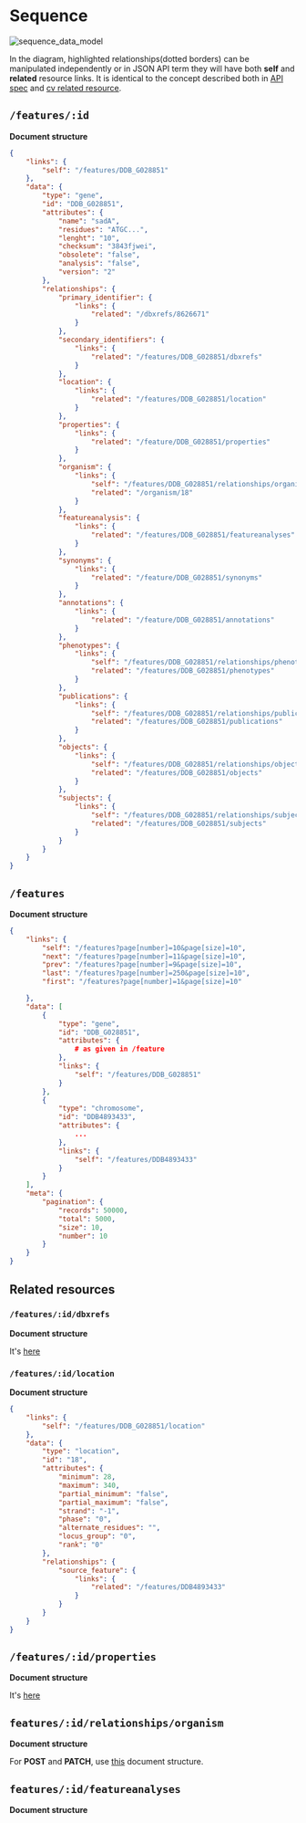 # Sequence

![sequence_data_model](https://cloud.githubusercontent.com/assets/48740/15254763/15f9331e-18fe-11e6-9e16-c5827869ca52.png)

In the diagram, highlighted relationships(dotted borders) can be manipulated
independently or in JSON API term they will have both **self** and **related**
resource links. It is identical to the concept described both in [API
spec](Webservice-specs.md#self-related-and-http-methods) and [cv related
resource](webservice-specifications/cv-related.md).

## `/features/:id`

**Document structure**

```json
{
    "links": {
        "self": "/features/DDB_G028851"
    },
    "data": {
        "type": "gene",
        "id": "DDB_G028851",
        "attributes": {
            "name": "sadA",
            "residues": "ATGC...",
            "lenght": "10",
            "checksum": "3843fjwei",
            "obsolete": "false",
            "analysis": "false",
            "version": "2"
        },
        "relationships": {
            "primary_identifier": {
                "links": {
                    "related": "/dbxrefs/8626671"
                }
            },
            "secondary_identifiers": {
                "links": {
                    "related": "/features/DDB_G028851/dbxrefs"
                }
            },
            "location": {
                "links": {
                    "related": "/features/DDB_G028851/location"
                }
            },
            "properties": {
                "links": {
                    "related": "/feature/DDB_G028851/properties"
                }
            },
            "organism": {
                "links": {
                    "self": "/features/DDB_G028851/relationships/organism",
                    "related": "/organism/18"
                }
            },
            "featureanalysis": {
                "links": {
                    "related": "/features/DDB_G028851/featureanalyses"
                }
            },
            "synonyms": {
                "links": {
                    "related": "/feature/DDB_G028851/synonyms"
                }
            },
            "annotations": {
                "links": {
                    "related": "/feature/DDB_G028851/annotations"
                }
            },
            "phenotypes": {
                "links": {
                    "self": "/features/DDB_G028851/relationships/phenotypes",
                    "related": "/features/DDB_G028851/phenotypes"
                }
            },
            "publications": {
                "links": {
                    "self": "/features/DDB_G028851/relationships/publications",
                    "related": "/features/DDB_G028851/publications"
                }
            },
            "objects": {
                "links": {
                    "self": "/features/DDB_G028851/relationships/objects",
                    "related": "/features/DDB_G028851/objects"
                }
            },
            "subjects": {
                "links": {
                    "self": "/features/DDB_G028851/relationships/subjects",
                    "related": "/features/DDB_G028851/subjects"
                }
            }
        }
    }
}
```

## `/features`

**Document structure**

```json
{
    "links": {
        "self": "/features?page[number]=10&page[size]=10",
        "next": "/features?page[number]=11&page[size]=10",
        "prev": "/features?page[number]=9&page[size]=10",
        "last": "/features?page[number]=250&page[size]=10",
        "first": "/features?page[number]=1&page[size]=10"

    },
    "data": [
        {
            "type": "gene",
            "id": "DDB_G028851",
            "attributes": {
                # as given in /feature
            },
            "links": {
                "self": "/features/DDB_G028851"
            }
        },
        {
            "type": "chromosome",
            "id": "DDB4893433",
            "attributes": {
                ...
            },
            "links": {
                "self": "/features/DDB4893433"
            }
        }
    ],
    "meta": {
        "pagination": {
            "records": 50000,
            "total": 5000,
            "size": 10,
            "number": 10
        }
    }
}
```

## Related resources

### `/features/:id/dbxrefs`

**Document structure**

It's [here](/webservice-specifications/cv-related.md#dbxrefs)

### `/features/:id/location`

**Document structure**

```json
{
    "links": {
        "self": "/features/DDB_G028851/location"
    },
    "data": {
        "type": "location",
        "id": "18",
        "attributes": {
            "minimum": 28,
            "maximum": 340,
            "partial_minimum": "false",
            "partial_maximum": "false",
            "strand": "-1",
            "phase": "0",
            "alternate_residues": "",
            "locus_group": "0",
            "rank": "0"
        },
        "relationships": {
            "source_feature": {
                "links": {
                    "related": "/features/DDB4893433"
                }
            }
        }
    }
}

```

## `/features/:id/properties`

**Document structure**

It's [here](webservice-specifications/chado-common.md#resourcepropertiesid-1)

## `features/:id/relationships/organism`

**Document structure**

For **POST** and **PATCH**, use [this](webservice-specifications/organism.md#organism) document structure.

## `features/:id/featureanalyses`

**Document structure**

